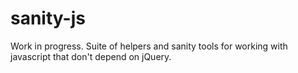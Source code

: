 # sanity-js
Work in progress. Suite of helpers and sanity tools for working with javascript that don't depend on jQuery.
